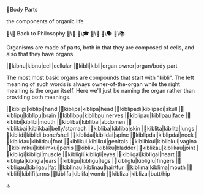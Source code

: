 📛Body Parts

the components
of organic life

🔗\🧠 Back to Philosophy
🔗\🚀
🔗\🎓
🔗\🌳
🔗\🗣️
🔗\📚

Organisms are made of parts, both in that they are composed of cells, and also that they have organs.

|🎏kibnu|kibnu|cell|cellular
|🎏kibli|kibli|organ owner|organ/body part

The most most basic organs are compounds that start with "kibli". The left meaning of such words is always owner-of-the-organ while the right meaning is the organ itself. Here we'll just be naming the organ rather than providing both meanings.

|🎏kiblipi|kiblipi|hand
|🎏kiblipa|kiblipa|head
|🎏kiblipadi|kiblipadi|skull
|🎏kiblipu|kiblipu|brain
|🎏kiblibpu|kiblibpu|nerves
|🎏kiblipau|kiblipau|face
|🎏kiblibi|kiblibi|mouth
|🎏kiblibai|kiblibai|abdomen
|🎏kiblikbai|kiblikbai|belly/stomach
|🎏kibliba|kibliba|skin
|🎏kiblita|kiblita|lungs
|🎏kiblidi|kiblidi|bone/shell
|🎏kiblidai|kiblidai|spine
|🎏kiblipdai|kiblipdai|neck
|🎏kiblidau|kiblidau|foot
|🎏kiblikui|kiblikui|genitals
|🎏kiblibkui|kiblibkui|vagina
|🎏kiblimkui|kiblimkui|penis
|🎏kibliku|kibliku|bladder
|🎏kiblikau|kiblikau|joint
|🎏kibligi|kibligi|muscle
|🎏kibligli|kibligli|eyes
|🎏kibligai|kibligai|heart
|🎏kibligla|kibligla|ears
|🎏kibligu|kibligu|legs
|🎏kibliglu|kibliglu|fingers
|🎏kibligau|kibligau|fat
|🎏kiblinau|kiblinau|hair/fur
|🎏kiblima|kiblima|mouth
|🎏kiblifi|kiblifi|arms
|🎏kiblifa|kiblifa|womb
|🎏kiblizai|kiblizai|butt/hip

🔝
